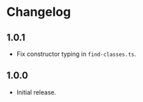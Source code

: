 # Changelog

## 1.0.1

* Fix constructor typing in `find-classes.ts`.

## 1.0.0

* Initial release.
